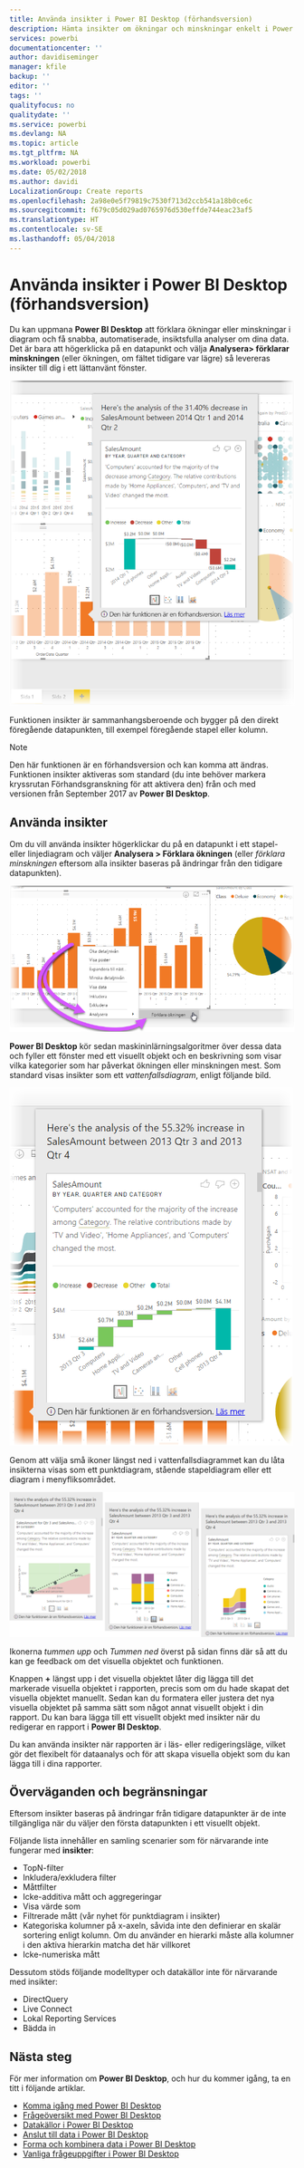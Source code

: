 ```yaml
---
title: Använda insikter i Power BI Desktop (förhandsversion)
description: Hämta insikter om ökningar och minskningar enkelt i Power BI Desktop
services: powerbi
documentationcenter: ''
author: davidiseminger
manager: kfile
backup: ''
editor: ''
tags: ''
qualityfocus: no
qualitydate: ''
ms.service: powerbi
ms.devlang: NA
ms.topic: article
ms.tgt_pltfrm: NA
ms.workload: powerbi
ms.date: 05/02/2018
ms.author: davidi
LocalizationGroup: Create reports
ms.openlocfilehash: 2a98e0e5f79819c7530f713d2ccb541a18b0ce6c
ms.sourcegitcommit: f679c05d029ad0765976d530effde744eac23af5
ms.translationtype: HT
ms.contentlocale: sv-SE
ms.lasthandoff: 05/04/2018
---
```

# <a name="use-insights-in-power-bi-desktop-preview"></a>Använda insikter i Power BI Desktop (förhandsversion)
Du kan uppmana **Power BI Desktop** att förklara ökningar eller minskningar i diagram och få snabba, automatiserade, insiktsfulla analyser om dina data. Det är bara att högerklicka på en datapunkt och välja **Analysera> förklarar minskningen** (eller ökningen, om fältet tidigare var lägre) så levereras insikter till dig i ett lättanvänt fönster.

![](media/desktop-insights/insights_01.png)

Funktionen insikter är sammanhangsberoende och bygger på den direkt föregående datapunkten, till exempel föregående stapel eller kolumn.

> [!NOTE]
> Den här funktionen är en förhandsversion och kan komma att ändras. Funktionen insikter aktiveras som standard (du inte behöver markera kryssrutan Förhandsgranskning för att aktivera den) från och med versionen från September 2017 av **Power BI Desktop**.
> 
> 

## <a name="using-insights"></a>Använda insikter
Om du vill använda insikter högerklickar du på en datapunkt i ett stapel- eller linjediagram och väljer **Analysera > Förklara ökningen** (eller *förklara minskningen* eftersom alla insikter baseras på ändringar från den tidigare datapunkten).

![](media/desktop-insights/insights_02.png)

**Power BI Desktop** kör sedan maskininlärningsalgoritmer över dessa data och fyller ett fönster med ett visuellt objekt och en beskrivning som visar vilka kategorier som har påverkat ökningen eller minskningen mest. Som standard visas insikter som ett *vattenfallsdiagram*, enligt följande bild.

![](media/desktop-insights/insights_03.png)

Genom att välja små ikoner längst ned i vattenfallsdiagrammet kan du låta insikterna visas som ett punktdiagram, stående stapeldiagram eller ett diagram i menyfliksområdet.

![](media/desktop-insights/insights_04.png)

Ikonerna *tummen upp* och *Tummen ned* överst på sidan finns där så att du kan ge feedback om det visuella objektet och funktionen.

Knappen **+** längst upp i det visuella objektet låter dig lägga till det markerade visuella objektet i rapporten, precis som om du hade skapat det visuella objektet manuellt. Sedan kan du formatera eller justera det nya visuella objektet på samma sätt som något annat visuellt objekt i din rapport. Du kan bara lägga till ett visuellt objekt med insikter när du redigerar en rapport i **Power BI Desktop**.

Du kan använda insikter när rapporten är i läs- eller redigeringsläge, vilket gör det flexibelt för dataanalys och för att skapa visuella objekt som du kan lägga till i dina rapporter.

## <a name="considerations-and-limitations"></a>Överväganden och begränsningar
Eftersom insikter baseras på ändringar från tidigare datapunkter är de inte tillgängliga när du väljer den första datapunkten i ett visuellt objekt. 

Följande lista innehåller en samling scenarier som för närvarande inte fungerar med **insikter**:

* TopN-filter
* Inkludera/exkludera filter
* Måttfilter
* Icke-additiva mått och aggregeringar
* Visa värde som
* Filtrerade mått (vår nyhet för punktdiagram i insikter)
* Kategoriska kolumner på x-axeln, såvida inte den definierar en skalär sortering enligt kolumn. Om du använder en hierarki måste alla kolumner i den aktiva hierarkin matcha det här villkoret
* Icke-numeriska mått

Dessutom stöds följande modelltyper och datakällor inte för närvarande med insikter:

* DirectQuery
* Live Connect
* Lokal Reporting Services
* Bädda in

## <a name="next-steps"></a>Nästa steg
För mer information om **Power BI Desktop**, och hur du kommer igång, ta en titt i följande artiklar.

* [Komma igång med Power BI Desktop](desktop-getting-started.md)
* [Frågeöversikt med Power BI Desktop](desktop-query-overview.md)
* [Datakällor i Power BI Desktop](desktop-data-sources.md)
* [Anslut till data i Power BI Desktop](desktop-connect-to-data.md)
* [Forma och kombinera data i Power BI Desktop](desktop-shape-and-combine-data.md)
* [Vanliga frågeuppgifter i Power BI Desktop](desktop-common-query-tasks.md)   

